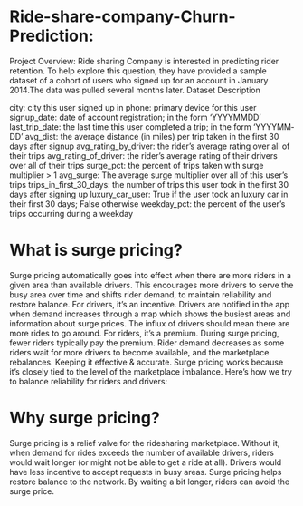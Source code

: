# Ride-share-company-Churn-Prediction:

Project Overview:
Ride sharing Company is interested in predicting rider retention. To help explore this question, they have provided a sample dataset of a cohort of users who signed up for an account in January 2014.The data was pulled several months later.
Dataset Description 

city: city this user signed up in phone: primary device for this user 
signup_date: date of account registration; in the form ‘YYYY­MM­DD’ 
last_trip_date: the last time this user completed a trip; in the form ‘YYYY­MM­DD’ 
avg_dist: the average distance (in miles) per trip taken in the first 30 days after signup 
avg_rating_by_driver: the rider’s average rating over all of their trips 
avg_rating_of_driver: the rider’s average rating of their drivers over all of their trips 
surge_pct: the percent of trips taken with surge multiplier > 1 
avg_surge: The average surge multiplier over all of this user’s trips 
trips_in_first_30_days: the number of trips this user took in the first 30 days after signing up 
luxury_car_user: True if the user took an luxury car in their first 30 days; False otherwise 
weekday_pct: the percent of the user’s trips occurring during a weekday

# What is surge pricing?
Surge pricing automatically goes into effect when there are more riders in a given area than available drivers. This encourages more drivers to serve the busy area over time and shifts rider demand, to maintain reliability and restore balance.
For drivers, it’s an incentive. Drivers are notified in the app when demand increases through a map which shows the busiest areas and information about surge prices. The influx of drivers should mean there are more rides to go around.
For riders, it’s a premium. During surge pricing, fewer riders typically pay the premium. Rider demand decreases as some riders wait for more drivers to become available, and the marketplace rebalances.
Keeping it effective & accurate. Surge pricing works because it’s closely tied to the level of the marketplace imbalance. Here’s how we try to balance reliability for riders and drivers:



# Why surge pricing?
Surge pricing is a relief valve for the ridesharing marketplace. Without it, when demand for rides exceeds the number of available drivers, riders would wait longer (or might not be able to get a ride at all). Drivers would have less incentive to accept requests in busy areas. Surge pricing helps restore balance to the network. By waiting a bit longer, riders can avoid the surge price.








